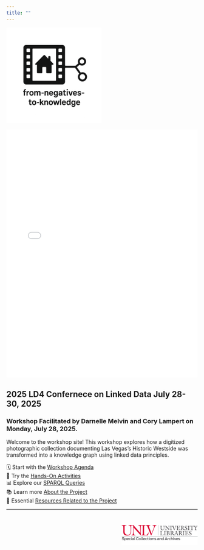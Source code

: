 ```yaml
---
title: ""
---
```


<p align="left">
  <a href="https://darnellemelvin.github.io/from-negatives-to-knowledge/">
    <img src="assets/images/negative2nodeInverse_logo.png" alt="Home" class="logo-home" style="height: 250px;">
  </a>
</p>

<link rel="stylesheet" href="style.css">


<iframe src="rdf_graph.html" style="width:100%; height:650px; border:none;"></iframe>


## 2025 LD4 Confernece on Linked Data July 28-30, 2025
### Workshop Facilitated by Darnelle Melvin and Cory Lampert on Monday, July 28, 2025.

Welcome to the workshop site! This workshop explores how a digitized photographic collection documenting Las Vegas’s Historic Westside was transformed into a knowledge graph using linked data principles.

🗓 Start with the [Workshop Agenda](agenda.md)  
🧠 Try the [Hands-On Activities](activities.md)  
📊 Explore our [SPARQL Queries](queries.md)  
📚 Learn more [About the Project](about.md)   
🔗 Essential [Resources Related to the Project](resources.md)


<hr>
<p style="text-align: right; margin-top: 2em;">
  <a href="https://special.library.unlv.edu/">
  <img src="assets/images/unlv_sca_logo.png" alt="UNLV Special Collections & Archives Logo" style="max-width: 200px;">
  </a>
</p>
